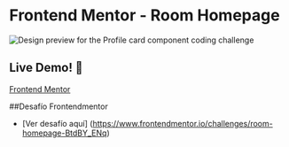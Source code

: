 # Frontend Mentor - Room Homepage

![Design preview for the Profile card component coding challenge](./design/desktop-preview.jpg)

## Live Demo! 👋

[Frontend Mentor](https://lautaro-roomhome.netlify.app/) 

##Desafío Frontendmentor

- [Ver desafío aquí] (https://www.frontendmentor.io/challenges/room-homepage-BtdBY_ENq)
